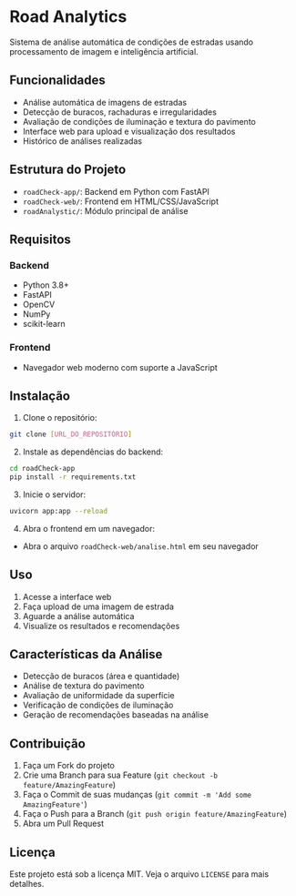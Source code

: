 # Road Analytics

Sistema de análise automática de condições de estradas usando processamento de imagem e inteligência artificial.

## Funcionalidades

- Análise automática de imagens de estradas
- Detecção de buracos, rachaduras e irregularidades
- Avaliação de condições de iluminação e textura do pavimento
- Interface web para upload e visualização dos resultados
- Histórico de análises realizadas

## Estrutura do Projeto

- `roadCheck-app/`: Backend em Python com FastAPI
- `roadCheck-web/`: Frontend em HTML/CSS/JavaScript
- `roadAnalystic/`: Módulo principal de análise

## Requisitos

### Backend
- Python 3.8+
- FastAPI
- OpenCV
- NumPy
- scikit-learn

### Frontend
- Navegador web moderno com suporte a JavaScript

## Instalação

1. Clone o repositório:
```bash
git clone [URL_DO_REPOSITÓRIO]
```

2. Instale as dependências do backend:
```bash
cd roadCheck-app
pip install -r requirements.txt
```

3. Inicie o servidor:
```bash
uvicorn app:app --reload
```

4. Abra o frontend em um navegador:
- Abra o arquivo `roadCheck-web/analise.html` em seu navegador

## Uso

1. Acesse a interface web
2. Faça upload de uma imagem de estrada
3. Aguarde a análise automática
4. Visualize os resultados e recomendações

## Características da Análise

- Detecção de buracos (área e quantidade)
- Análise de textura do pavimento
- Avaliação de uniformidade da superfície
- Verificação de condições de iluminação
- Geração de recomendações baseadas na análise

## Contribuição

1. Faça um Fork do projeto
2. Crie uma Branch para sua Feature (`git checkout -b feature/AmazingFeature`)
3. Faça o Commit de suas mudanças (`git commit -m 'Add some AmazingFeature'`)
4. Faça o Push para a Branch (`git push origin feature/AmazingFeature`)
5. Abra um Pull Request

## Licença

Este projeto está sob a licença MIT. Veja o arquivo `LICENSE` para mais detalhes. 